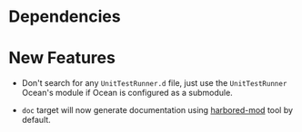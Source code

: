 Dependencies
============

New Features
============

* Don't search for any `UnitTestRunner.d` file, just use the `UnitTestRunner`
  Ocean's module if Ocean is configured as a submodule.

* `doc` target will now generate documentation using
  [harbored-mod](https://github.com/kiith-sa/harbored-mod)
  tool by default.
